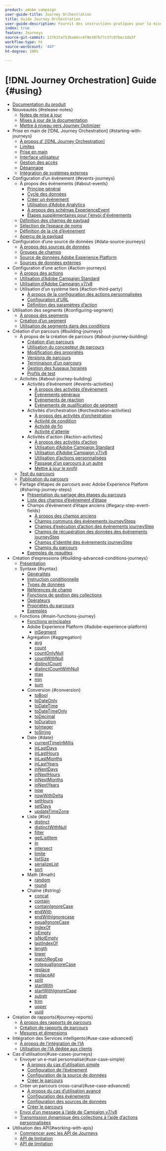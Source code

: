 ```yaml
---
product: adobe campaign
user-guide-title: Journey Orchestration
title: Guide Journey Orchestration
user-guide-description: Fournit des instructions pratiques pour la mise en œuvre et la création de parcours.
index: true
feature: Journeys
source-git-commit: 137637a753ba44cc4f8e397b77c3fc076ec3de3f
workflow-type: ht
source-wordcount: '447'
ht-degree: 100%

---
```



# [!DNL Journey Orchestration] Guide {#using}

+ [Documentation du produit](journey-orchestration-home.md)
+ Nouveautés {#release-notes}
   + [Notes de mise à jour](using/release-notes/release-notes.md)
   + [Mises à jour de la documentation](using/release-notes/documentation-updates.md)
   + [Mettre à niveau vers Journey Optimizer](using/release-notes/upgrade-to-ajo.md)
+ Prise en main de [!DNL Journey Orchestration] {#starting-with-journeys}
   + [À propos d’ [!DNL Journey Orchestration]](using/about/about-journey-orchestration.md)
   + [Limites](using/about/limitations.md)
   + [Prise en main](using/about/get-started.md)
   + [Interface utilisateur](using/about/user-interface.md)
   + [Gestion des accès](using/about/access-management.md)
   + [Dépannage](using/about/troubleshooting.md)
   + [Intégration de systèmes externes](using/about/external-systems.md)
+ Configuration d’un événement {#events-journeys}
   + À propos des événements {#about-events}
      + [Principe général](using/event/about-events.md)
      + [Cycle des données](using/event/about-data-cycle.md)
      + [Créer un événement       ](using/event/about-creating.md)
      + [Utilisation d’Adobe Analytics](using/event/about-analytics.md)
      + [À propos des schémas ExperienceEvent](using/event/experience-event-schema.md)
      + [Étapes supplémentaires pour l&#39;envoi d&#39;événements](using/event/additional-steps-to-send-events-to-journey-orchestration.md)
   + [Définition des champs de payload](using/event/defining-the-payload-fields.md)
   + [Sélection de l’espace de noms](using/event/selecting-the-namespace.md)
   + [Définition de la clé d’événement](using/event/defining-the-event-key.md)
   + [Aperçu de la payload](using/event/previewing-the-payload.md)
+ Configuration d’une source de données {#data-source-journeys}
   + [À propos des sources de données](using/datasource/about-data-sources.md)
   + [Groupes de champs](using/datasource/field-groups.md)
   + [Source de données Adobe Experience Platform](using/datasource/adobe-experience-platform-data-source.md)
   + [Sources de données externes](using/datasource/external-data-sources.md)
+ Configuration d’une action {#action-journeys}
   + [À propos des actions](using/action/action.md)
   + [Utilisation d’Adobe Campaign Standard](using/action/working-with-adobe-campaign.md)
   + [Utilisation d’Adobe Campaign v7/v8](using/action/acc-action.md)
   + Utilisation d’un système tiers {#action-third-party}
      + [À propos de la configuration des actions personnalisées](using/action/about-custom-action-configuration.md)
      + [Configuration d&#39;URL](using/action/url-configuration.md)
      + [Définition des paramètres d’action](using/action/defining-the-message-parameters.md)
+ Utilisation des segments {#configuring-segment}
   + [À propos des segments](using/segment/about-segments.md)
   + [Création d’un segment](using/segment/creating-a-segment.md)
   + [Utilisation de segments dans des conditions](using/segment/using-a-segment.md)
+ Création d’un parcours {#building-journeys}
   + À propos de la création de parcours {#about-journey-building}
      + [Création d’un parcours](using/building-journeys/journey.md)
      + [Utilisation du concepteur de parcours](using/building-journeys/using-the-journey-designer.md)
      + [Modification des propriétés](using/building-journeys/changing-properties.md)
      + [Versions de parcours](using/building-journeys/journey-versions.md)
      + [Terminaison d’un parcours](using/building-journeys/terminating-a-journey.md)
      + [Gestion des fuseaux horaires](using/building-journeys/timezone-management.md)
      + [Profils de test](using/building-journeys/creating-test-profiles.md)
   + Activités {#about-journey-building}
      + Activités d’événement {#events-activities}
         + [À propos des activités d’événement](using/building-journeys/event-activities.md)
         + [Événements généraux](using/building-journeys/general-events.md)
         + [Événements de réaction](using/building-journeys/reaction-events.md)
         + [Événements de qualification de segment](using/building-journeys/segment-qualification-events.md)
      + Activités d’orchestration {#orchestration-activities}
         + [À propos des activités d’orchestration](using/building-journeys/about-orchestration-activities.md)
         + [Activité de condition](using/building-journeys/condition-activity.md)
         + [Activité de fin](using/building-journeys/end-activity.md)
         + [Activité d&#39;attente](using/building-journeys/wait-activity.md)
      + Activités d&#39;action {#action-activities}
         + [À propos des activités d’action](using/building-journeys/about-action-activities.md)
         + [Utilisation d’Adobe Campaign Standard](using/building-journeys/using-adobe-campaign-actions.md)
         + [Utilisation d’Adobe Campaign v7/v8](using/building-journeys/using-adobe-campaign-classic.md)
         + [Utilisation dʼactions personnalisées](using/building-journeys/using-custom-actions.md)
         + [Passage d’un parcours à un autre](using/building-journeys/jump.md)
         + [Mettre à jour le profil](using/building-journeys/update-profiles.md)
   + [Test du parcours](using/building-journeys/testing-the-journey.md)
   + [Publication du parcours](using/building-journeys/publishing-the-journey.md)
   + Partage d’étapes de parcours avec Adobe Experience Platform {#sharing-journey-steps}
      + [Présentation du partage des étapes du parcours](using/building-journeys/sharing-overview.md)
      + [Liste des champs d’événement d’étape](using/building-journeys/sharing-field-list.md)
      + Champs d’événement d’étape anciens {#legacy-step-event-fields}
         + [À propos des champs anciens](using/building-journeys/sharing-legacy-fields.md)
         + [Champs communs des événements journeySteps](using/building-journeys/sharing-common-fields.md)
         + [Champs d’exécution d’action des événements journeyStep](using/building-journeys/sharing-execution-fields.md)
         + [Champs de récupération des données des événements journeyStep](using/building-journeys/sharing-fetch-fields.md)
         + [Champs d’identité des événements journeyStep](using/building-journeys/sharing-identity-fields.md)
         + [Champs du parcours](using/building-journeys/sharing-journey-fields.md)
      + [Exemples de requêtes](using/building-journeys/query-examples.md)
+ Création d’expressions {#building-advanced-conditions-journeys}
   + [Présentation](using/expression/expressionadvanced.md)
   + Syntaxe {#syntax}
      + [Généralités](using/expression/generalities.md)
      + [Instruction conditionnelle](using/expression/conditional-instruction.md)
      + [Types de données](using/expression/data-types.md)
      + [Références de champ](using/expression/field-references.md)
      + [Fonctions de gestion des collections](using/expression/collection-management-functions.md)
      + [Opérateurs](using/expression/operators.md)
      + [Propriétés du parcours](using/expression/journey-properties.md)
      + [Exemples](using/expression/advanced-editor-use-cases.md)
   + Fonctions {#main-functions-journey}
      + [Fonctions principales](using/expression/functions.md)
      + Adobe Experience Platform {#adobe-experience-platform}
         + [inSegment](using/functions/functioninsegment.md)
      + Agrégation {#aggregation}
         + [avg](using/functions/functionavg.md)
         + [count](using/functions/functioncount.md)
         + [countOnlyNull](using/functions/functioncountonlynull.md)
         + [countWithNull](using/functions/functioncountwithnull.md)
         + [distinctCount](using/functions/functiondistinctcount.md)
         + [distinctCountWithNull](using/functions/functiondistinctcountwithnull.md)
         + [max](using/functions/functionmax.md)
         + [min](using/functions/functionmin.md)
         + [sum](using/functions/functionsum.md)
      + Conversion {#conversion}
         + [toBool](using/functions/functiontobool.md)
         + [toDateOnly](using/functions/functiontodateonly.md)
         + [toDateTime](using/functions/functiontodatetime.md)
         + [toDateTimeOnly](using/functions/functiontodatetimeonly.md)
         + [toDecimal](using/functions/functiontodecimal.md)
         + [toDuration](using/functions/functiontoduration.md)
         + [toInteger](using/functions/functiontointeger.md)
         + [toString](using/functions/functiontostring.md)
      + Date {#date}
         + [currentTime&#x200B;InMillis](using/functions/functioncurrenttimeinmillis.md)
         + [inLastDays](using/functions/functioninlastdays.md)
         + [inLastHours](using/functions/functioninlasthours.md)
         + [inLastMonths](using/functions/functioninlastmonths.md)
         + [inLastYears](using/functions/functioninlastyears.md)
         + [inNextDays](using/functions/functioninnextdays.md)
         + [inNextHours](using/functions/functioninnexthours.md)
         + [inNextMonths](using/functions/functioninnextmonths.md)
         + [inNextYears](using/functions/functioninnextyears.md)
         + [now](using/functions/functionnow.md)
         + [nowWithDelta](using/functions/functionnowwithdelta.md)
         + [setHours](using/functions/functionsethours.md)
         + [setDays](using/functions/functionsetdays.md)
         + [updateTimeZone](using/functions/functionupdatetimezone.md)
      + Liste {#list}
         + [distinct](using/functions/functiondistinct.md)
         + [distinctWithNull](using/functions/functiondistinctwithnull.md)
         + [filter](using/functions/functionfilter.md)
         + [getListItem](using/functions/functiongetlistitem.md)
         + [in](using/functions/functionin.md)
         + [intersect](using/functions/functionintersect.md)
         + [limite](using/functions/functionlimit.md)
         + [listSize](using/functions/functionlistsize.md)
         + [serializeList](using/functions/functionserializelist.md)
         + [sort](using/functions/functionsort.md)
      + Math {#math}
         + [random](using/functions/functionrandom.md)
         + [round](using/functions/functionround.md)
      + Chaîne {#string}
         + [concat](using/functions/functionconcat.md)
         + [contain](using/functions/functioncontain.md)
         + [containIgnoreCase](using/functions/functioncontainwithignorecase.md)
         + [endWith](using/functions/functionendwith.md)
         + [endWithIgnorecase](using/functions/functionendwithignorecase.md)
         + [equalIgnoreCase](using/functions/functionequalignorecase.md)
         + [indexOf](using/functions/functionindexof.md)
         + [isEmpty](using/functions/functionisempty.md)
         + [isNotEmpty](using/functions/functionisnotempty.md)
         + [lastIndexOf](using/functions/functionlastindexof.md)
         + [length](using/functions/functionlength.md)
         + [lower](using/functions/functionlower.md)
         + [matchRegExp](using/functions/functionmatchregexp.md)
         + [notequalIgnoreCase](using/functions/functionnotequalignorecase.md)
         + [replace](using/functions/functionreplace.md)
         + [replaceAll](using/functions/functionreplaceall.md)
         + [split](using/functions/functionsplit.md)
         + [startWith](using/functions/functionstartwith.md)
         + [startWithIgnoreCase](using/functions/functionstartwithignorecase.md)
         + [substr](using/functions/functionsubstr.md)
         + [trim](using/functions/functiontrim.md)
         + [upper](using/functions/functionupper.md)
         + [uuid](using/functions/functionuuid.md)
+ Création de rapports{#journey-reports}
   + [À propos des rapports de parcours](using/reporting/about-journey-reports.md)
   + [Création de rapports de parcours](using/reporting/creating-your-journey-reports.md)
   + [Mesures et dimensions](using/reporting/metrics-and-dimensions.md)
+ Intégration des Services intelligents{#use-case-advanced}
   + [À propos de l’intégration de l’IA](using/ai-services/ai-services-overview.md)
   + [Utilisation de l’IA dédiée aux clients](using/ai-services/leveraging-customer-ai.md)
+ Cas d&#39;utilisation{#use-cases-journeys}
   + Envoyer un e-mail personnalisé{#use-case-simple}
      + [À propos du cas d’utilisation simple](using/usecase/about-the-simple-use-case.md)
      + [Configuration de l’événement](using/usecase/configuring-the-event.md)
      + [Configuration de la source de données](using/usecase/configuring-the-data-source.md)
      + [Créer le parcours](using/usecase/simple-uc-building-the-journey.md)
   + Créer un parcours cross-canal{#use-case-advanced}
      + [À propos du cas d’utilisation avancé](using/usecase/about-the-advanced-use-case.md)
      + [Configuration des événements](using/usecase/configuring-the-events.md)
      + [Configuration des sources de données](using/usecase/configuring-the-data-sources.md)
      + [Créer le parcours](using/usecase/building-the-journey.md)
   + [Envoi dʼun message à lʼaide de Campaign v7/v8](using/usecase/campaign-classic-use-case.md)
   + [Transmission dynamique des collections à l’aide dʼactions personnalisées](using/usecase/collections.md)
+ Utilisation des API{#working-with-apis}
   + [Commencer avec les API de Journeys](using/api/journeys-apis.md)
   + [API de limitation](using/api/capping.md)
   + [API de limitation](using/api/throttling.md)
